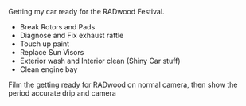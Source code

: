 Getting my car ready for the RADwood Festival.

- Break Rotors and Pads
- Diagnose and Fix exhaust rattle
- Touch up paint
- Replace Sun Visors
- Exterior wash and Interior clean (Shiny Car stuff)
- Clean engine bay

Film the getting ready for RADwood on normal camera, then show the period accurate drip and camera
